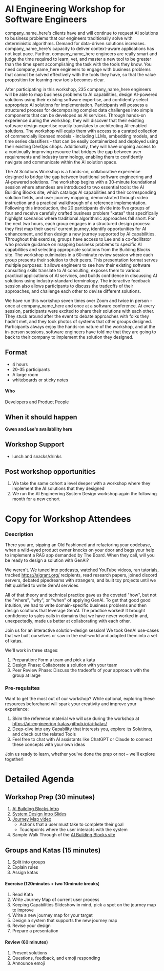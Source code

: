 # AI Engineering Workshop for Software Engineers

company_name_here's clients have and will continue to request AI solutions to business problems that our engineers traditionally solve with deterministic algorithms.
Demand for data-driven solutions increases. company_name_here's capacity to deliver context-aware applications has not kept pace.
Further, company_name_here engineers are really smart and judge the time required to learn, vet, and master a new tool to be greater than the time spent accomplishing the task with the tools they know.
You need company_name_here engineers to engage with business problems that cannot be solved effectively with the tools they have, so that the value proposition for learning new tools becomes clear.

After participating in this workshop, 235 company_name_here engineers will be able to map business problems to AI capabilities, design AI-powered solutions using their existing software expertise, and confidently select appropriate AI solutions for implementation.
Participants will possess a structured process for decomposing complex data challenges into simple components that can be developed as AI services.
Through hands-on experience during the workshop, they will discover that their existing software design expertise readily translates to architecting AI-enabled solutions.
The workshop will equip them with access to a curated collection of commercially licensed models - including LLMs, embedding models, and time series classifiers - that can be easily containerized and deployed using their existing DevOps chops.
Additionally, they will have ongoing access to a continually improving resource that bridges the gap between user requirements and industry terminology, enabling them to confidently navigate and communicate within the AI solution space.

The AI Solutions Workshop is a hands-on, collaborative experience designed to bridge the gap between traditional software engineering and AI-powered solutions. The workshop begins with a 30-minute foundational session where attendees are introduced to two essential tools: the AI Building Blocks site, which catalogs AI capabilities and their corresponding solution fields, and user journey mapping, demonstrated through video instruction and a practical walkthrough of a reference implementation.
Following this introduction, the 20 participants divide into five groups of four and receive carefully crafted business problem "katas" that specifically highlight scenarios where traditional algorithmic approaches fall short. For the next two hours, each group engages in a structured design process: they first map their users' current journey, identify opportunities for AI enhancement, and then design a new journey supported by AI capabilities. Throughout this exercise, groups have access to Lee and a co-facilitator who provide guidance on mapping business problems to specific AI capabilities and selecting appropriate solutions from the Building Blocks site.
The workshop culminates in a 60-minute review session where each group presents their solution to their peers. This presentation format serves multiple purposes: it allows engineers to see how their existing software consulting skills translate to AI consulting, exposes them to various practical applications of AI services, and builds confidence in discussing AI solutions using industry-standard terminology. The interactive feedback session also allows participants to discuss the tradeoffs of their approaches, and challenge each other to devise different solutions.

We have run this workshop seven times over Zoom and twice in person - once at company_name_here and once at a software conference. At every session, participants were excited to share their solutions with each other. They stuck around after the event to debate approaches with folks they hadn't met, and they took photos of systems that other groups designed. Participants always enjoy the hands-on nature of the workshop, and at the in-person sessions, software engineers have told me that they are going to back to their company to implement the solution they designed.

## Format

- 4 hours
- 20-35 participants
- A large room
- whiteboards or sticky notes

#### Who

Developers and Product People

## When it should happen

**Gwen and Lee's availability here**

## Workshop Support

- lunch and snacks/drinks

## Post workshop opportunities

1. We take the same cohort a level deeper with a workshop where they implement the AI solutions that they designed
2. We run the AI Engineering System Design workshop again the following month for a new cohort

# Copy for Workshop Attendees

### Description

There you are, sipping an Old Fashioned and refactoring your codebase, when a wild-eyed product owner knocks on your door and begs your help to implement a RAG app demanded by The Board. When they call, will you be ready to design a solution with GenAI?

We weren't. We tuned into podcasts, watched YouTube videos, ran tutorials, tracked https://aigrant.org/ recipients, read research papers, joined discord servers, debated pipedreams with strangers, and built toy projects until we felt qualified to write GenAI services.

All of that theory and technical practice gave us the coveted "how", but not the "where", "why", or "when" of applying GenAI. To get that good good intuition, we had to write domain-specific business problems and then design solutions that leverage GenAI. The practice worked! It brought confidence to sales calls in domains that we have never worked in and, unexpectedly, made us better at collaborating with each other.

Join us for an interactive solution-design session! We took GenAI use-cases that we built ourselves or saw in the real-world and adapted them into a set of katas.

We'll work in three stages:

1. Preparation: Form a team and pick a kata
2. Design Phase: Collaborate a solution with your team
3. Peer Review Phase: Discuss the tradeoffs of your approach with the group at large

### Pre-requisites

Want to get the most out of our workshop? While optional, exploring these resources beforehand will spark your creativity and improve your experience:

1. Skim the reference material we will use during the workshop at https://ai-engineering-katas.github.io/ai-katas/
2. Deep-dive into any Capability that interests you, explore its Solutions, and check out the related Tools
3. Feel free to chat with AI assistants like ChatGPT or Claude to connect these concepts with your own ideas

Join us ready to learn, whether you've done the prep or not – we'll explore together!

# Detailed Agenda

## Workshop Prep (30 minutes)

1. [AI Building Blocks Intro](https://ai-engineering-katas.github.io/ai-katas/intro/)
1. [System Design Intro Slides](https://docs.google.com/presentation/d/1aH82_94E6qhRl9e67xlFHqf1W0bseggdXY-kZhEw3u8/edit#slide=id.p)
1. [Journey Map video](https://www.youtube.com/watch?v=2W13ext26kQ)
   - Actions that a user must take to complete their goal
   - Touchpoints where the user interacts with the system
1. Sample Walk Through of the [AI Building Blocks site](https://ai-engineering-katas.github.io/ai-katas/)

## Groups and Katas (15 minutes)

1. Split into groups
2. Explain rules
3. Assign katas

#### Exercise (120minutes + two 10minute breaks)

1. Read Kata
2. Write Journey Map of current user process
3. Keeping Capabilities Slideshow in mind, pick a spot on the journey map to improve
4. Write a new journey map for your target
5. Design a system that supports the new journey map
6. Revise your design
7. Prepare a presentation

#### Review (60 minutes)

1. Present solutions
2. Questions, feedback, and emoji responding
3. Announce emoji

